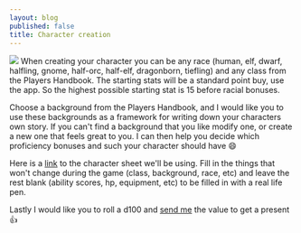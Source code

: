 ```yaml
---
layout: blog
published: false
title: Character creation
---
```

![](http://forum.gruppolucenera.net/Public/forum/avatar/Master/200610616333_disasterc.jpg)
When creating your character you can be any race (human, elf, dwarf, halfling, gnome, half-orc, half-elf, dragonborn, tiefling) and any class from the Players Handbook. The starting stats will be a standard point buy, use the app. So the highest possible starting stat is 15 before racial bonuses.

Choose a background from the Players Handbook, and I would like you to use these backgrounds as a framework for writing down your characters own story. If you can't find a background that you like modify one, or create a new one that feels great to you. I can then help you decide which proficiency bonuses and such your character should have 😄

Here is a [link](https://drive.google.com/file/d/0B380xZiuTImMbDd6cUVwQXZSb1k) to the character sheet we'll be using. Fill in the things that won't change during the game (class, background, race, etc) and leave the rest blank (ability scores, hp, equipment, etc) to be filled in with a real life pen.

Lastly I would like you to roll a d100 and [send me](mailto:dennerkrans@gmail.com?subject=Spooky%20present) the value to get a present 👍

